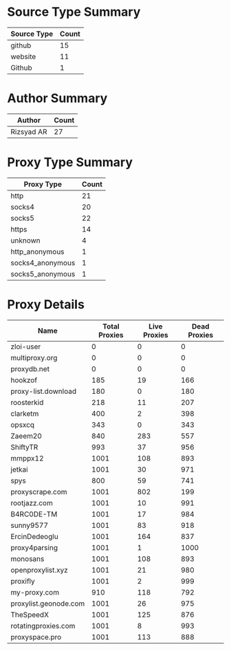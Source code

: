 # Source Type Summary

| Source Type | Count |
|-------------|-------|
| github | 15 |
| website | 11 |
| Github | 1 |


# Author Summary

| Author | Count |
|--------|-------|
| Rizsyad AR | 27 |


# Proxy Type Summary

| Proxy Type | Count |
|------------|-------|
| http | 21 |
| socks4 | 20 |
| socks5 | 22 |
| https | 14 |
| unknown | 4 |
| http_anonymous | 1 |
| socks4_anonymous | 1 |
| socks5_anonymous | 1 |


# Proxy Details

| Name | Total Proxies | Live Proxies | Dead Proxies |
|------|---------------|--------------|---------------|
| zloi-user | 0 | 0 | 0 |
| multiproxy.org | 0 | 0 | 0 |
| proxydb.net | 0 | 0 | 0 |
| hookzof | 185 | 19 | 166 |
| proxy-list.download | 180 | 0 | 180 |
| roosterkid | 218 | 11 | 207 |
| clarketm | 400 | 2 | 398 |
| opsxcq | 343 | 0 | 343 |
| Zaeem20 | 840 | 283 | 557 |
| ShiftyTR | 993 | 37 | 956 |
| mmppx12 | 1001 | 108 | 893 |
| jetkai | 1001 | 30 | 971 |
| spys | 800 | 59 | 741 |
| proxyscrape.com | 1001 | 802 | 199 |
| rootjazz.com | 1001 | 10 | 991 |
| B4RC0DE-TM | 1001 | 17 | 984 |
| sunny9577 | 1001 | 83 | 918 |
| ErcinDedeoglu | 1001 | 164 | 837 |
| proxy4parsing | 1001 | 1 | 1000 |
| monosans | 1001 | 108 | 893 |
| openproxylist.xyz | 1001 | 21 | 980 |
| proxifly | 1001 | 2 | 999 |
| my-proxy.com | 910 | 118 | 792 |
| proxylist.geonode.com | 1001 | 26 | 975 |
| TheSpeedX | 1001 | 125 | 876 |
| rotatingproxies.com | 1001 | 8 | 993 |
| proxyspace.pro | 1001 | 113 | 888 |
